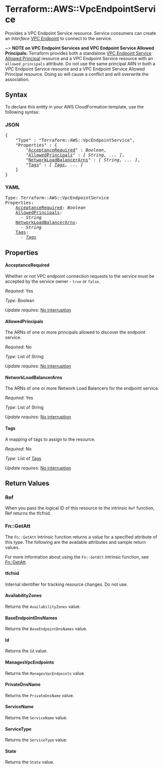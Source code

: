 # Terraform::AWS::VpcEndpointService

Provides a VPC Endpoint Service resource.
Service consumers can create an _Interface_ [VPC Endpoint](vpc_endpoint.html) to connect to the service.

~> **NOTE on VPC Endpoint Services and VPC Endpoint Service Allowed Principals:** Terraform provides
both a standalone [VPC Endpoint Service Allowed Principal](vpc_endpoint_service_allowed_principal.html) resource
and a VPC Endpoint Service resource with an `allowed_principals` attribute. Do not use the same principal ARN in both
a VPC Endpoint Service resource and a VPC Endpoint Service Allowed Principal resource. Doing so will cause a conflict
and will overwrite the association.

## Syntax

To declare this entity in your AWS CloudFormation template, use the following syntax:

### JSON

<pre>
{
    "Type" : "Terraform::AWS::VpcEndpointService",
    "Properties" : {
        "<a href="#acceptancerequired" title="AcceptanceRequired">AcceptanceRequired</a>" : <i>Boolean</i>,
        "<a href="#allowedprincipals" title="AllowedPrincipals">AllowedPrincipals</a>" : <i>[ String, ... ]</i>,
        "<a href="#networkloadbalancerarns" title="NetworkLoadBalancerArns">NetworkLoadBalancerArns</a>" : <i>[ String, ... ]</i>,
        "<a href="#tags" title="Tags">Tags</a>" : <i>[ <a href="tags.md">Tags</a>, ... ]</i>
    }
}
</pre>

### YAML

<pre>
Type: Terraform::AWS::VpcEndpointService
Properties:
    <a href="#acceptancerequired" title="AcceptanceRequired">AcceptanceRequired</a>: <i>Boolean</i>
    <a href="#allowedprincipals" title="AllowedPrincipals">AllowedPrincipals</a>: <i>
      - String</i>
    <a href="#networkloadbalancerarns" title="NetworkLoadBalancerArns">NetworkLoadBalancerArns</a>: <i>
      - String</i>
    <a href="#tags" title="Tags">Tags</a>: <i>
      - <a href="tags.md">Tags</a></i>
</pre>

## Properties

#### AcceptanceRequired

Whether or not VPC endpoint connection requests to the service must be accepted by the service owner - `true` or `false`.

_Required_: Yes

_Type_: Boolean

_Update requires_: [No interruption](https://docs.aws.amazon.com/AWSCloudFormation/latest/UserGuide/using-cfn-updating-stacks-update-behaviors.html#update-no-interrupt)

#### AllowedPrincipals

The ARNs of one or more principals allowed to discover the endpoint service.

_Required_: No

_Type_: List of String

_Update requires_: [No interruption](https://docs.aws.amazon.com/AWSCloudFormation/latest/UserGuide/using-cfn-updating-stacks-update-behaviors.html#update-no-interrupt)

#### NetworkLoadBalancerArns

The ARNs of one or more Network Load Balancers for the endpoint service.

_Required_: Yes

_Type_: List of String

_Update requires_: [No interruption](https://docs.aws.amazon.com/AWSCloudFormation/latest/UserGuide/using-cfn-updating-stacks-update-behaviors.html#update-no-interrupt)

#### Tags

A mapping of tags to assign to the resource.

_Required_: No

_Type_: List of <a href="tags.md">Tags</a>

_Update requires_: [No interruption](https://docs.aws.amazon.com/AWSCloudFormation/latest/UserGuide/using-cfn-updating-stacks-update-behaviors.html#update-no-interrupt)

## Return Values

### Ref

When you pass the logical ID of this resource to the intrinsic `Ref` function, Ref returns the tfcfnid.

### Fn::GetAtt

The `Fn::GetAtt` intrinsic function returns a value for a specified attribute of this type. The following are the available attributes and sample return values.

For more information about using the `Fn::GetAtt` intrinsic function, see [Fn::GetAtt](https://docs.aws.amazon.com/AWSCloudFormation/latest/UserGuide/intrinsic-function-reference-getatt.html).

#### tfcfnid

Internal identifier for tracking resource changes. Do not use.

#### AvailabilityZones

Returns the <code>AvailabilityZones</code> value.

#### BaseEndpointDnsNames

Returns the <code>BaseEndpointDnsNames</code> value.

#### Id

Returns the <code>Id</code> value.

#### ManagesVpcEndpoints

Returns the <code>ManagesVpcEndpoints</code> value.

#### PrivateDnsName

Returns the <code>PrivateDnsName</code> value.

#### ServiceName

Returns the <code>ServiceName</code> value.

#### ServiceType

Returns the <code>ServiceType</code> value.

#### State

Returns the <code>State</code> value.

